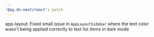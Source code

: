 ```yaml
---
'@ag.ds-next/react': patch
---
```


app-layout: Fixed small issue in `AppLayoutSidebar` where the text color wasn't being applied correctly to text list items in dark mode 
